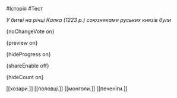 #Історія #Тест

*У битві на річці Калка (1223 р.) союзниками руських князів були*

{noChangeVote on}

{preview on}

{hideProgress on}

{shareEnable off}

{hideCount on}

[[хозари.]]
[[половці.]]
[[монголи.]]
[[печеніги.]]
